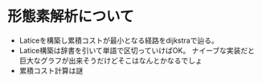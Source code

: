 # 形態素解析について
 * Laticeを構築し累積コストが最小となる経路をdijkstraで辿る。
 * Latice構築は辞書を引いて単語で区切っていけばOK。
 ナイーブな実装だと巨大なグラフが出来そうだけどそこはなんとかなるでしょ
 * 累積コスト計算は謎
